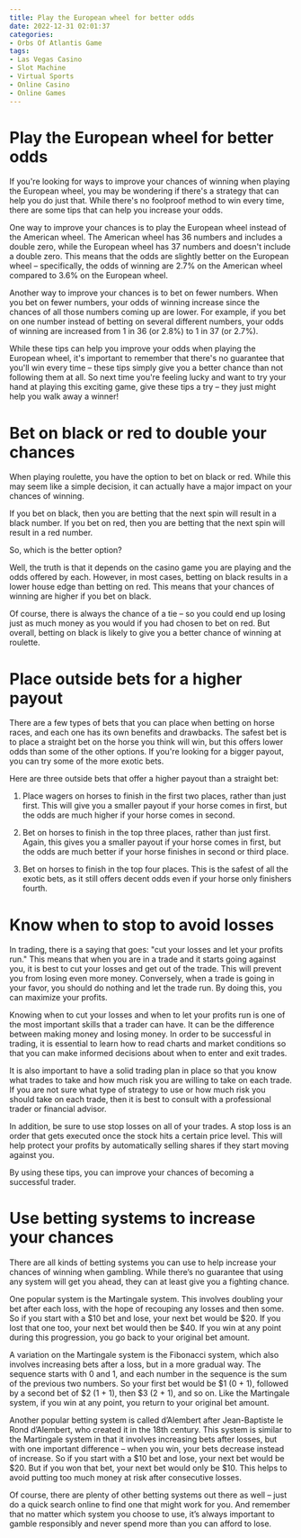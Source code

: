 ```yaml
---
title: Play the European wheel for better odds 
date: 2022-12-31 02:01:37
categories:
- Orbs Of Atlantis Game
tags:
- Las Vegas Casino
- Slot Machine
- Virtual Sports
- Online Casino
- Online Games
---
```



#  Play the European wheel for better odds 

If you're looking for ways to improve your chances of winning when playing the European wheel, you may be wondering if there's a strategy that can help you do just that. While there's no foolproof method to win every time, there are some tips that can help you increase your odds.

One way to improve your chances is to play the European wheel instead of the American wheel. The American wheel has 36 numbers and includes a double zero, while the European wheel has 37 numbers and doesn't include a double zero. This means that the odds are slightly better on the European wheel – specifically, the odds of winning are 2.7% on the American wheel compared to 3.6% on the European wheel.

Another way to improve your chances is to bet on fewer numbers. When you bet on fewer numbers, your odds of winning increase since the chances of all those numbers coming up are lower. For example, if you bet on one number instead of betting on several different numbers, your odds of winning are increased from 1 in 36 (or 2.8%) to 1 in 37 (or 2.7%).

While these tips can help you improve your odds when playing the European wheel, it's important to remember that there's no guarantee that you'll win every time – these tips simply give you a better chance than not following them at all. So next time you're feeling lucky and want to try your hand at playing this exciting game, give these tips a try – they just might help you walk away a winner!

#  Bet on black or red to double your chances 

When playing roulette, you have the option to bet on black or red. While this may seem like a simple decision, it can actually have a major impact on your chances of winning.

If you bet on black, then you are betting that the next spin will result in a black number. If you bet on red, then you are betting that the next spin will result in a red number.

So, which is the better option?

Well, the truth is that it depends on the casino game you are playing and the odds offered by each. However, in most cases, betting on black results in a lower house edge than betting on red. This means that your chances of winning are higher if you bet on black.

Of course, there is always the chance of a tie – so you could end up losing just as much money as you would if you had chosen to bet on red. But overall, betting on black is likely to give you a better chance of winning at roulette.

#  Place outside bets for a higher payout 

There are a few types of bets that you can place when betting on horse races, and each one has its own benefits and drawbacks. The safest bet is to place a straight bet on the horse you think will win, but this offers lower odds than some of the other options. If you're looking for a bigger payout, you can try some of the more exotic bets.

Here are three outside bets that offer a higher payout than a straight bet:

1. Place wagers on horses to finish in the first two places, rather than just first. This will give you a smaller payout if your horse comes in first, but the odds are much higher if your horse comes in second.

2. Bet on horses to finish in the top three places, rather than just first. Again, this gives you a smaller payout if your horse comes in first, but the odds are much better if your horse finishes in second or third place.

3. Bet on horses to finish in the top four places. This is the safest of all the exotic bets, as it still offers decent odds even if your horse only finishers fourth.

#  Know when to stop to avoid losses 
In trading, there is a saying that goes: "cut your losses and let your profits run." This means that when you are in a trade and it starts going against you, it is best to cut your losses and get out of the trade. This will prevent you from losing even more money. Conversely, when a trade is going in your favor, you should do nothing and let the trade run. By doing this, you can maximize your profits.

Knowing when to cut your losses and when to let your profits run is one of the most important skills that a trader can have. It can be the difference between making money and losing money. In order to be successful in trading, it is essential to learn how to read charts and market conditions so that you can make informed decisions about when to enter and exit trades.

It is also important to have a solid trading plan in place so that you know what trades to take and how much risk you are willing to take on each trade. If you are not sure what type of strategy to use or how much risk you should take on each trade, then it is best to consult with a professional trader or financial advisor.

In addition, be sure to use stop losses on all of your trades. A stop loss is an order that gets executed once the stock hits a certain price level. This will help protect your profits by automatically selling shares if they start moving against you.

By using these tips, you can improve your chances of becoming a successful trader.

#  Use betting systems to increase your chances

There are all kinds of betting systems you can use to help increase your chances of winning when gambling. While there’s no guarantee that using any system will get you ahead, they can at least give you a fighting chance.

One popular system is the Martingale system. This involves doubling your bet after each loss, with the hope of recouping any losses and then some. So if you start with a $10 bet and lose, your next bet would be $20. If you lost that one too, your next bet would then be $40. If you win at any point during this progression, you go back to your original bet amount.

A variation on the Martingale system is the Fibonacci system, which also involves increasing bets after a loss, but in a more gradual way. The sequence starts with 0 and 1, and each number in the sequence is the sum of the previous two numbers. So your first bet would be $1 (0 + 1), followed by a second bet of $2 (1 + 1), then $3 (2 + 1), and so on. Like the Martingale system, if you win at any point, you return to your original bet amount.

Another popular betting system is called d’Alembert after Jean-Baptiste le Rond d’Alembert, who created it in the 18th century. This system is similar to the Martingale system in that it involves increasing bets after losses, but with one important difference – when you win, your bets decrease instead of increase. So if you start with a $10 bet and lose, your next bet would be $20. But if you won that bet, your next bet would only be $10. This helps to avoid putting too much money at risk after consecutive losses.

Of course, there are plenty of other betting systems out there as well – just do a quick search online to find one that might work for you. And remember that no matter which system you choose to use, it’s always important to gamble responsibly and never spend more than you can afford to lose.